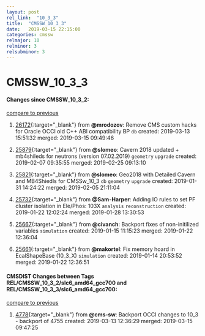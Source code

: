 ```yaml
---
layout: post
rel_link:  "10_3_3"
title:  "CMSSW_10_3_3"
date:   2019-03-15 22:15:00
categories: cmssw
relmajor: 10
relminor: 3
relsubminor: 3
---
```


# CMSSW_10_3_3
#### Changes since CMSSW_10_3_2:
[compare to previous](https://github.com/cms-sw/cmssw/compare/CMSSW_10_3_2...CMSSW_10_3_3)



1. [26172](http://github.com/cms-sw/cmssw/pull/26172){:target="_blank"}  from **@mrodozov**: Remove CMS custom hacks for Oracle OCCI old C++ ABI compatibility BP  `db`  created: 2019-03-13 15:51:32 merged: 2019-03-15 09:49:46



2. [25879](http://github.com/cms-sw/cmssw/pull/25879){:target="_blank"}  from **@slomeo**: Cavern 2018 updated + mb4shileds for neutrons (version 07.02.2019) `geometry`  `upgrade`  created: 2019-02-07 09:35:55 merged: 2019-02-25 09:13:10



3. [25821](http://github.com/cms-sw/cmssw/pull/25821){:target="_blank"}  from **@slomeo**: Geo2018 with Detailed Cavern and MB4Shiedls for CMSSw_10_3 `db`  `geometry`  `upgrade`  created: 2019-01-31 14:24:22 merged: 2019-02-05 21:11:04



4. [25732](http://github.com/cms-sw/cmssw/pull/25732){:target="_blank"}  from **@Sam-Harper**: Adding IO rules to set PF cluster isolation in Ele/Phos: 103X `analysis`  `reconstruction`  created: 2019-01-22 12:02:24 merged: 2019-01-28 13:30:53



5. [25667](http://github.com/cms-sw/cmssw/pull/25667){:target="_blank"}  from **@civanch**: Backport fixes of non-initilized variables `simulation`  created: 2019-01-15 11:15:23 merged: 2019-01-22 12:36:04



6. [25661](http://github.com/cms-sw/cmssw/pull/25661){:target="_blank"}  from **@makortel**: Fix memory hoard in EcalShapeBase (10_3_X) `simulation`  created: 2019-01-14 20:53:52 merged: 2019-01-22 12:36:51



#### CMSDIST Changes between Tags REL/CMSSW_10_3_2/slc6_amd64_gcc700 and REL/CMSSW_10_3_3/slc6_amd64_gcc700:
[compare to previous](https://github.com/cms-sw/cmsdist/compare/REL/CMSSW_10_3_2/slc6_amd64_gcc700...REL/CMSSW_10_3_3/slc6_amd64_gcc700)



1. [4778](http://github.com/cms-sw/cmsdist/pull/4778){:target="_blank"}  from **@cms-sw**: Backport OCCI changes to 10_3 - backport of 4755 created: 2019-03-13 12:36:29 merged: 2019-03-15 09:47:25
